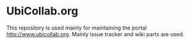 UbiCollab.org
=============

This repository is used mainly for maintaining the portal http://www.ubicollab.org. Mainly issue tracker and wiki parts are used.